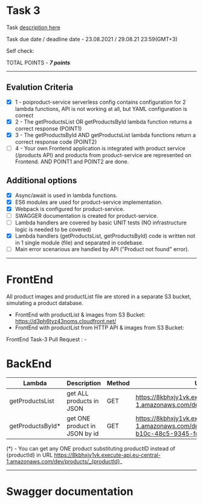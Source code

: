 # __Task 3__

Task [description here](https://github.com/EPAM-JS-Competency-center/cloud-development-course-initial/blob/main/task3-product-magamanent-api/task.md)

Task due date / deadline date - 23.08.2021 / 29.08.21 23:59(GMT+3)

Self check:
 
 TOTAL POINTS - _**7 points**_
 
-----------
## __Evalution Criteria__

- [x] 1 - poiproduct-service serverless config contains configuration for 2 lambda functions, API is not working at all, but YAML configuration is correct
- [x] 2 - The getProductsList OR getProductsById lambda function returns a correct response (POINT1)
- [x] 3 - The getProductsById AND getProductsList lambda functions return a correct response code (POINT2)
- [ ] 4 - Your own Frontend application is integrated with product service (/products API) and products from product-service are represented on Frontend. AND POINT1 and POINT2 are done.

## __Additional options__

- [x] Async/await is used in lambda functions.
- [x] ES6 modules are used for product-service implementation.
- [x] Webpack is configured for product-service.
- [ ] SWAGGER documentation is created for product-service.
- [ ] Lambda handlers are covered by basic UNIT tests (NO infrastructure logic is needed to be covered)
- [x] Lambda handlers (getProductsList, getProductsById) code is written not in 1 single module (file) and separated in codebase.
- [ ] Main error scenarious are handled by API ("Product not found" error).
------------
# __FrontEnd__

All product images and productList file are stored in a separate S3 bucket, simulating a product database.

* FrontEnd with productList & images from S3 Bucket: https://d3ph6tvz43noms.cloudfront.net/
* FrontEnd with productList from HTTP API & images from S3 Bucket:

FrontEnd Task-3 Pull Request : -

# __BackEnd__

Lambda | Description | Method | URL 
-------|-------------|--------|-----
getProductsList | get ALL products in JSON | GET | https://8kbhxjy1vk.execute-api.eu-central-1.amazonaws.com/dev/products
getProductsById* | get ONE product in JSON by id | GET | https://8kbhxjy1vk.execute-api.eu-central-1.amazonaws.com/dev/products/7567ec4b-b10c-48c5-9345-fc73348a80a1

(*) - You can get any ONE product substituting productID instead of {productId} in URL https://8kbhxjy1vk.execute-api.eu-central-1.amazonaws.com/dev/products/_{productId}_

------------

# __Swagger documentation__

